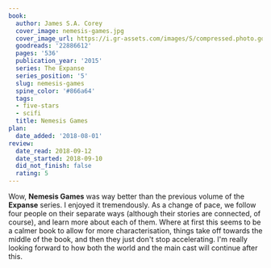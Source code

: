 ```yaml
---
book:
  author: James S.A. Corey
  cover_image: nemesis-games.jpg
  cover_image_url: https://i.gr-assets.com/images/S/compressed.photo.goodreads.com/books/1407524221l/22886612._SX98_.jpg
  goodreads: '22886612'
  pages: '536'
  publication_year: '2015'
  series: The Expanse
  series_position: '5'
  slug: nemesis-games
  spine_color: '#866a64'
  tags:
  - five-stars
  - scifi
  title: Nemesis Games
plan:
  date_added: '2018-08-01'
review:
  date_read: 2018-09-12
  date_started: 2018-09-10
  did_not_finish: false
  rating: 5
---
```


Wow, **Nemesis Games** was way better than the previous volume of the **Expanse** series. I enjoyed it tremendously. As a change of pace, we follow four people on their separate ways (although their stories are connected, of course), and learn more about each of them. Where at first this seems to be a calmer book to allow for more characterisation, things take off towards the middle of the book, and then they just don't stop accelerating. I'm really looking forward to how both the world and the main cast will continue after this.
